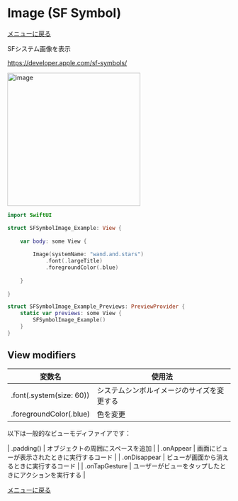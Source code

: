 #  Image (SF Symbol)

[メニューに戻る](/)

SFシステム画像を表示

https://developer.apple.com/sf-symbols/

<img width="300" alt="image" src="/Image/SFSymbolImage.png?raw=true">

```swift
import SwiftUI

struct SFSymbolImage_Example: View {
    
    var body: some View {
        
        Image(systemName: "wand.and.stars")
            .font(.largeTitle)
            .foregroundColor(.blue)
        
    }
    
}

struct SFSymbolImage_Example_Previews: PreviewProvider {
    static var previews: some View {
        SFSymbolImage_Example()
    }
}
```

## View modifiers
 
| 変数名 | 使用法 |
|---|---|
| .font(.system(size: 60)) | システムシンボルイメージのサイズを変更する |
| .foregroundColor(.blue) | 色を変更 |

以下は一般的なビューモディファイアです：

| .padding() | オブジェクトの周囲にスペースを追加 |
| .onAppear | 画面にビューが表示されたときに実行するコード |
| .onDisappear | ビューが画面から消えるときに実行するコード |
| .onTapGesture | ユーザーがビューをタップしたときにアクションを実行する |

[メニューに戻る](/)
